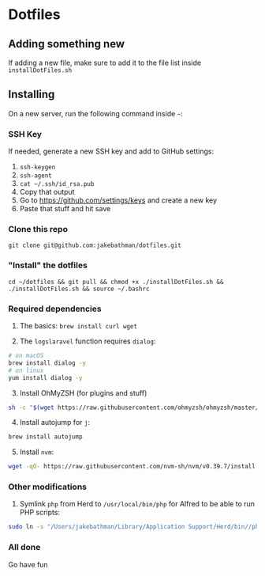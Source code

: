 # Dotfiles

## Adding something new
If adding a new file, make sure to add it to the file list inside `installDotFiles.sh`

## Installing
On a new server, run the following command inside `~`:

### SSH Key
If needed, generate a new SSH key and add to GitHub settings:
1. `ssh-keygen`
2. `ssh-agent`
3. `cat ~/.ssh/id_rsa.pub`
4. Copy that output
5. Go to https://github.com/settings/keys and create a new key
6. Paste that stuff and hit save

### Clone this repo
`git clone git@github.com:jakebathman/dotfiles.git`

### "Install" the dotfiles
`cd ~/dotfiles && git pull && chmod +x ./installDotFiles.sh && ./installDotFiles.sh && source ~/.bashrc`

### Required dependencies
1. The basics: `brew install curl wget`

2. The `logslaravel` function requires `dialog`: 
```sh
# on macOS
brew install dialog -y
# on linux
yum install dialog -y
```

3. Install OhMyZSH (for plugins and stuff)
```sh
sh -c "$(wget https://raw.githubusercontent.com/ohmyzsh/ohmyzsh/master/tools/install.sh -O -)"
```

4. Install autojump for `j`:
```sh
brew install autojump
```

5. Install `nvm`:
```sh
wget -qO- https://raw.githubusercontent.com/nvm-sh/nvm/v0.39.7/install.sh | bash
```

### Other modifications 
1. Symlink `php` from Herd to `/usr/local/bin/php` for Alfred to be able to run PHP scripts:
```sh
sudo ln -s "/Users/jakebathman/Library/Application Support/Herd/bin//php" /usr/local/bin/php
```

### All done
Go have fun
